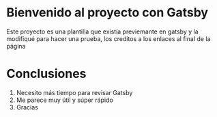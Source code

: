 # Bienvenido al proyecto con Gatsby

Este proyecto es una plantilla que existía previemante en gatsby y la modifiqué para hacer una prueba, los creditos a los enlaces al final de la página

# Conclusiones

1. Necesito más tiempo para revisar Gatsby
2. Me parece muy útil y súper rápido
3. Gracias
